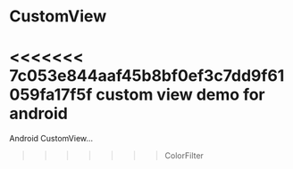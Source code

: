 # CustomView
<<<<<<< 7c053e844aaf45b8bf0ef3c7dd9f61059fa17f5f
custom view demo for android
=======
Android CustomView...
>>>>>>> ColorFilter
